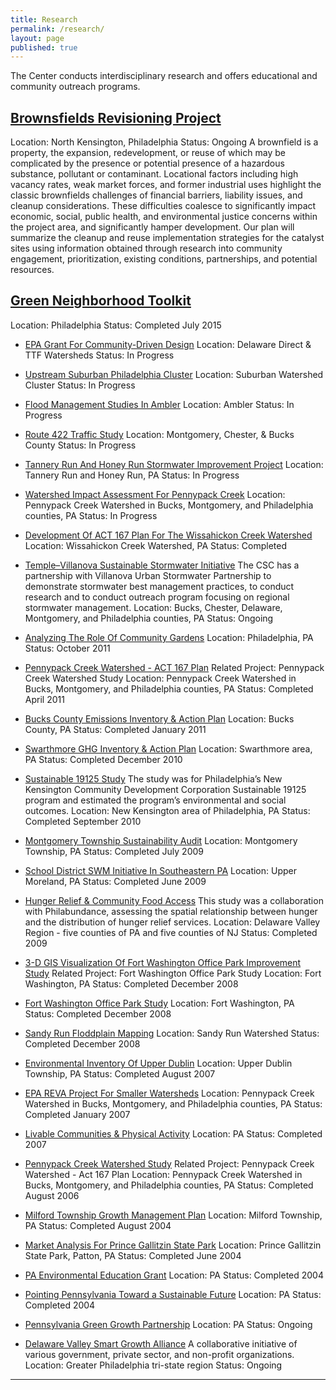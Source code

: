 ```yaml
---
title: Research
permalink: /research/
layout: page
published: true
---
```

The Center conducts interdisciplinary research and offers educational and community outreach programs.

## [Brownsfields Revisioning Project](https://tyler.temple.edu/brownfields-revisioning-project)
Location: North Kensington, Philadelphia
Status: Ongoing
A brownfield is a property, the expansion, redevelopment, or reuse of which may be complicated by the presence or potential presence of a hazardous substance, pollutant or contaminant. Locational factors including high vacancy rates, weak market forces, and former industrial uses highlight the classic brownfields challenges of financial barriers, liability issues, and cleanup considerations. These difficulties coalesce to significantly impact economic, social, public health, and environmental justice concerns within the project area, and significantly hamper development. Our plan will summarize the cleanup and reuse implementation strategies for the catalyst sites using information obtained through research into community engagement, prioritization, existing conditions, partnerships, and potential resources. 

## [Green Neighborhood Toolkit](https://tyler.temple.edu/cdev-studio-sustainability-toolkit)
Location: Philadelphia
Status: Completed July 2015

 
- [EPA Grant For Community-Driven Design](https://tyler.temple.edu/epa-grant-community-driven-design)
Location: Delaware Direct & TTF Watersheds
Status: In Progress
 
- [Upstream Suburban Philadelphia Cluster](https://tyler.temple.edu/upstream-suburban-philadelphia-cluster)
Location: Suburban Watershed Cluster
Status: In Progress
 
- [Flood Management Studies In Ambler](https://tyler.temple.edu/flood-management-studies-ambler)
Location: Ambler
Status: In Progress
 
- [Route 422 Traffic Study](https://tyler.temple.edu/route-422-traffic)
Location: Montgomery, Chester, & Bucks County
Status: In Progress
 
- [Tannery Run And Honey Run Stormwater Improvement Project](https://tyler.temple.edu/tannery-honey-run-stormwater-project)
Location: Tannery Run and Honey Run, PA
Status: In Progress
 
- [Watershed Impact Assessment For Pennypack Creek](https://tyler.temple.edu/land-use-patterns-pennypack-watershed)
Location: Pennypack Creek Watershed in Bucks, Montgomery, and Philadelphia counties, PA
Status: In Progress
 
- [Development Of ACT 167 Plan For The Wissahickon Creek Watershed](https://tyler.temple.edu/wissahickon-watershed-act-167)
Location: Wissahickon Creek Watershed, PA
Status: Completed
 
- [Temple–Villanova Sustainable Stormwater Initiative](http://www.temple.edu/ambler/csc/t-vssi/index.htm)
The CSC has a partnership with Villanova Urban Stormwater Partnership to demonstrate stormwater best management practices, to conduct research and to conduct outreach program focusing on regional stormwater management.
Location: Bucks, Chester, Delaware, Montgomery, and Philadelphia counties, PA
Status: Ongoing
 
- [Analyzing The Role Of Community Gardens](https://tyler.temple.edu/analyzing-role-community-gardens)
Location: Philadelphia, PA
Status: October 2011
 
- [Pennypack Creek Watershed - ACT 167 Plan](https://tyler.temple.edu/pennypack-watershed-act-167)
Related Project: Pennypack Creek Watershed Study
Location: Pennypack Creek Watershed in Bucks, Montgomery, and Philadelphia counties, PA
Status: Completed April 2011
 
- [Bucks County Emissions Inventory & Action Plan](https://tyler.temple.edu/bucks-county-emissions-inventory-action-plan)
Location: Bucks County, PA
Status: Completed January 2011
 
- [Swarthmore GHG Inventory & Action Plan](https://tyler.temple.edu/greenhouse-gas-inventory-action-plan)
Location: Swarthmore area, PA
Status: Completed December 2010
 
- [Sustainable 19125 Study](https://tyler.temple.edu/sustainable-19125-study)
The study was for Philadelphia’s New Kensington Community Development Corporation Sustainable 19125 program and estimated the program’s environmental and social outcomes.
Location: New Kensington area of Philadelphia, PA
Status: Completed September 2010
 
- [Montgomery Township Sustainability Audit](https://tyler.temple.edu/montgomery-sustainability-audit)
Location: Montgomery Township, PA
Status: Completed July 2009
 
- [School District SWM Initiative In Southeastern PA](https://tyler.temple.edu/school-district-initiative-southeastern-pa)
Location: Upper Moreland, PA
Status: Completed June 2009
 
- [Hunger Relief & Community Food Access](https://tyler.temple.edu/hunger-relief-community-food-access)
This study was a collaboration with Philabundance, assessing the spatial relationship between hunger and the distribution of hunger relief services.
Location: Delaware Valley Region - five counties of PA and five counties of NJ
Status: Completed 2009
 
- [3-D GIS Visualization Of Fort Washington Office Park Improvement Study](https://tyler.temple.edu/3-d-visualization-fort-washington-office-park)
Related Project: Fort Washington Office Park Study
Location: Fort Washington, PA
Status: Completed December 2008
 
- [Fort Washington Office Park Study](http://tyler.temple.edu/fort-washington-office-park-flood-study)
Location: Fort Washington, PA
Status: Completed December 2008
 
- [Sandy Run Floddplain Mapping](https://tyler.temple.edu/sandy-run-floodplain-mapping)
Location: Sandy Run Watershed
Status: Completed December 2008
 
- [Environmental Inventory Of Upper Dublin](https://tyler.temple.edu/environmental-inventory-upper-dublin)
Location: Upper Dublin Township, PA
Status: Completed August 2007
 
- [EPA REVA Project For Smaller Watersheds](https://tyler.temple.edu/epa-reva-project-smaller-watersheds)
Location: Pennypack Creek Watershed in Bucks, Montgomery, and Philadelphia counties, PA
Status: Completed January 2007
 
- [Livable Communities & Physical Activity](https://tyler.temple.edu/livable-communities-physical-activity)
Location: PA
Status: Completed 2007
 
- [Pennypack Creek Watershed Study](http://tyler.temple.edu/pennypack-watershed-study)
Related Project: Pennypack Creek Watershed - Act 167 Plan
Location: Pennypack Creek Watershed in Bucks, Montgomery, and Philadelphia counties, PA
Status: Completed August 2006
 
- [Milford Township Growth Management Plan](https://tyler.temple.edu/milford-growth-management-plan)
Location: Milford Township, PA
Status: Completed August 2004
 
- [Market Analysis For Prince Gallitzin State Park](https://tyler.temple.edu/prince-gallitzin-state-park)
Location: Prince Gallitzin State Park, Patton, PA
Status: Completed June 2004
 
- [PA Environmental Education Grant](https://tyler.temple.edu/pa-environmental-education-grant)
Location: PA
Status: Completed 2004
 
- [Pointing Pennsylvania Toward a Sustainable Future](https://tyler.temple.edu/pointing-pa-toward-sustainable-future)
Location: PA
Status: Completed 2004
 
- [Pennsylvania Green Growth Partnership](https://tyler.temple.edu/pa-green-growth-partnership)
Location: PA
Status: Ongoing
 
- [Delaware Valley Smart Growth Alliance](https://tyler.temple.edu/delaware-valley-smart-growth-alliance)
A collaborative initiative of various government, private sector, and non-profit organizations.
Location: Greater Philadelphia tri-state region
Status: Ongoing
---
